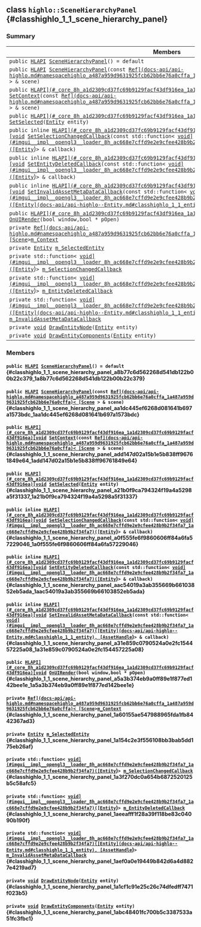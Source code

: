## class `highlo::SceneHierarchyPanel` {#classhighlo_1_1_scene_hierarchy_panel}

### Summary

 Members                        | Descriptions                                
--------------------------------|---------------------------------------------
`public `[`HLAPI`](#_core_8h_a1d2309cd37fc69b9129facf43df916ea_1a1d2309cd37fc69b9129facf43df916ea)` `[`SceneHierarchyPanel`](#classhighlo_1_1_scene_hierarchy_panel_a8b77c6d562268d541db122b00b22c379_1a8b77c6d562268d541db122b00b22c379)`() = default` | 
`public `[`HLAPI`](#_core_8h_a1d2309cd37fc69b9129facf43df916ea_1a1d2309cd37fc69b9129facf43df916ea)` `[`SceneHierarchyPanel`](#classhighlo_1_1_scene_hierarchy_panel_aa1dc445ef6268d081641b697a1573bdc_1aa1dc445ef6268d081641b697a1573bdc)`(const `[`Ref](docs-api/api-highlo.md#namespacehighlo_a487a959d9631925fcb62bb6e76a0cffa_1a487a959d9631925fcb62bb6e76a0cffa)< [Scene`](docs-api/api-highlo--Scene.md#classhighlo_1_1_scene)` > & scene)` | 
`public `[`HLAPI](#_core_8h_a1d2309cd37fc69b9129facf43df916ea_1a1d2309cd37fc69b9129facf43df916ea)[void`](#imgui__impl__opengl3__loader_8h_ac668e7cffd9e2e9cfee428b9b2f34fa7_1ac668e7cffd9e2e9cfee428b9b2f34fa7)` `[`SetContext`](#classhighlo_1_1_scene_hierarchy_panel_add147d02a15b1e5b838ff96761849e64_1add147d02a15b1e5b838ff96761849e64)`(const `[`Ref](docs-api/api-highlo.md#namespacehighlo_a487a959d9631925fcb62bb6e76a0cffa_1a487a959d9631925fcb62bb6e76a0cffa)< [Scene`](docs-api/api-highlo--Scene.md#classhighlo_1_1_scene)` > & scene)` | 
`public `[`HLAPI](#_core_8h_a1d2309cd37fc69b9129facf43df916ea_1a1d2309cd37fc69b9129facf43df916ea)[void`](#imgui__impl__opengl3__loader_8h_ac668e7cffd9e2e9cfee428b9b2f34fa7_1ac668e7cffd9e2e9cfee428b9b2f34fa7)` `[`SetSelected`](#classhighlo_1_1_scene_hierarchy_panel_a21b0f9ca794324f19a4a5298a5f31337_1a21b0f9ca794324f19a4a5298a5f31337)`(`[`Entity`](docs-api/api-highlo--Entity.md#classhighlo_1_1_entity)` entity)` | 
`public inline `[`HLAPI](#_core_8h_a1d2309cd37fc69b9129facf43df916ea_1a1d2309cd37fc69b9129facf43df916ea)[void`](#imgui__impl__opengl3__loader_8h_ac668e7cffd9e2e9cfee428b9b2f34fa7_1ac668e7cffd9e2e9cfee428b9b2f34fa7)` `[`SetSelectionChangedCallback`](#classhighlo_1_1_scene_hierarchy_panel_a0f555fe6f9860606ff84a6fa57229046_1a0f555fe6f9860606ff84a6fa57229046)`(const std::function< `[`void](#imgui__impl__opengl3__loader_8h_ac668e7cffd9e2e9cfee428b9b2f34fa7_1ac668e7cffd9e2e9cfee428b9b2f34fa7)([Entity`](docs-api/api-highlo--Entity.md#classhighlo_1_1_entity))`> & callback)` | 
`public inline `[`HLAPI](#_core_8h_a1d2309cd37fc69b9129facf43df916ea_1a1d2309cd37fc69b9129facf43df916ea)[void`](#imgui__impl__opengl3__loader_8h_ac668e7cffd9e2e9cfee428b9b2f34fa7_1ac668e7cffd9e2e9cfee428b9b2f34fa7)` `[`SetEntityDeletedCallback`](#classhighlo_1_1_scene_hierarchy_panel_aac54019a3ab355669b66103852eb5ada_1aac54019a3ab355669b66103852eb5ada)`(const std::function< `[`void](#imgui__impl__opengl3__loader_8h_ac668e7cffd9e2e9cfee428b9b2f34fa7_1ac668e7cffd9e2e9cfee428b9b2f34fa7)([Entity`](docs-api/api-highlo--Entity.md#classhighlo_1_1_entity))`> & callback)` | 
`public inline `[`HLAPI](#_core_8h_a1d2309cd37fc69b9129facf43df916ea_1a1d2309cd37fc69b9129facf43df916ea)[void`](#imgui__impl__opengl3__loader_8h_ac668e7cffd9e2e9cfee428b9b2f34fa7_1ac668e7cffd9e2e9cfee428b9b2f34fa7)` `[`SetInvalidAssetMetaDataCallback`](#classhighlo_1_1_scene_hierarchy_panel_a31e859c0790524a0e2fc154457225a08_1a31e859c0790524a0e2fc154457225a08)`(const std::function< `[`void](#imgui__impl__opengl3__loader_8h_ac668e7cffd9e2e9cfee428b9b2f34fa7_1ac668e7cffd9e2e9cfee428b9b2f34fa7)([Entity](docs-api/api-highlo--Entity.md#classhighlo_1_1_entity), [AssetHandle`](docs-api/api-highlo.md#namespacehighlo_aba67a82f16d09f36ba19647352617e58_1aba67a82f16d09f36ba19647352617e58))`> & callback)` | 
`public `[`HLAPI](#_core_8h_a1d2309cd37fc69b9129facf43df916ea_1a1d2309cd37fc69b9129facf43df916ea)[void`](#imgui__impl__opengl3__loader_8h_ac668e7cffd9e2e9cfee428b9b2f34fa7_1ac668e7cffd9e2e9cfee428b9b2f34fa7)` `[`OnUIRender`](#classhighlo_1_1_scene_hierarchy_panel_a5a3b374eb9a0ff89e1f877ed142bee1e_1a5a3b374eb9a0ff89e1f877ed142bee1e)`(bool window,bool * pOpen)` | 
`private `[`Ref](docs-api/api-highlo.md#namespacehighlo_a487a959d9631925fcb62bb6e76a0cffa_1a487a959d9631925fcb62bb6e76a0cffa)< [Scene`](docs-api/api-highlo--Scene.md#classhighlo_1_1_scene)` > `[`m_Context`](#classhighlo_1_1_scene_hierarchy_panel_1a60155ae547988965fda1fb8442367ad3) | 
`private `[`Entity`](docs-api/api-highlo--Entity.md#classhighlo_1_1_entity)` `[`m_SelectedEntity`](#classhighlo_1_1_scene_hierarchy_panel_1a154c2e3f556108bb3bab5dd175eb26af) | 
`private std::function< `[`void](#imgui__impl__opengl3__loader_8h_ac668e7cffd9e2e9cfee428b9b2f34fa7_1ac668e7cffd9e2e9cfee428b9b2f34fa7)([Entity`](docs-api/api-highlo--Entity.md#classhighlo_1_1_entity))`> `[`m_SelectionChangedCallback`](#classhighlo_1_1_scene_hierarchy_panel_1a3f270dc0a654b6872520125b5c58afc5) | 
`private std::function< `[`void](#imgui__impl__opengl3__loader_8h_ac668e7cffd9e2e9cfee428b9b2f34fa7_1ac668e7cffd9e2e9cfee428b9b2f34fa7)([Entity`](docs-api/api-highlo--Entity.md#classhighlo_1_1_entity))`> `[`m_EntityDeletedCallback`](#classhighlo_1_1_scene_hierarchy_panel_1aeeafff1f28a39f118be83c04090b190f) | 
`private std::function< `[`void](#imgui__impl__opengl3__loader_8h_ac668e7cffd9e2e9cfee428b9b2f34fa7_1ac668e7cffd9e2e9cfee428b9b2f34fa7)([Entity](docs-api/api-highlo--Entity.md#classhighlo_1_1_entity), [AssetHandle`](docs-api/api-highlo.md#namespacehighlo_aba67a82f16d09f36ba19647352617e58_1aba67a82f16d09f36ba19647352617e58))`> `[`m_InvalidAssetMetaDataCallback`](#classhighlo_1_1_scene_hierarchy_panel_1aef0a0e19449b842d6a4d8827e4219ad7) | 
`private `[`void`](#imgui__impl__opengl3__loader_8h_ac668e7cffd9e2e9cfee428b9b2f34fa7_1ac668e7cffd9e2e9cfee428b9b2f34fa7)` `[`DrawEntityNode`](#classhighlo_1_1_scene_hierarchy_panel_1a1cf1c91e25c26c74dfedff7471f023b5)`(`[`Entity`](docs-api/api-highlo--Entity.md#classhighlo_1_1_entity)` entity)` | 
`private `[`void`](#imgui__impl__opengl3__loader_8h_ac668e7cffd9e2e9cfee428b9b2f34fa7_1ac668e7cffd9e2e9cfee428b9b2f34fa7)` `[`DrawEntityComponents`](#classhighlo_1_1_scene_hierarchy_panel_1abc48401fc700b5c3387533a51fc3fbc1)`(`[`Entity`](docs-api/api-highlo--Entity.md#classhighlo_1_1_entity)` entity)` | 

### Members

#### `public `[`HLAPI`](#_core_8h_a1d2309cd37fc69b9129facf43df916ea_1a1d2309cd37fc69b9129facf43df916ea)` `[`SceneHierarchyPanel`](#classhighlo_1_1_scene_hierarchy_panel_a8b77c6d562268d541db122b00b22c379_1a8b77c6d562268d541db122b00b22c379)`() = default` {#classhighlo_1_1_scene_hierarchy_panel_a8b77c6d562268d541db122b00b22c379_1a8b77c6d562268d541db122b00b22c379}

#### `public `[`HLAPI`](#_core_8h_a1d2309cd37fc69b9129facf43df916ea_1a1d2309cd37fc69b9129facf43df916ea)` `[`SceneHierarchyPanel`](#classhighlo_1_1_scene_hierarchy_panel_aa1dc445ef6268d081641b697a1573bdc_1aa1dc445ef6268d081641b697a1573bdc)`(const `[`Ref](docs-api/api-highlo.md#namespacehighlo_a487a959d9631925fcb62bb6e76a0cffa_1a487a959d9631925fcb62bb6e76a0cffa)< [Scene`](docs-api/api-highlo--Scene.md#classhighlo_1_1_scene)` > & scene)` {#classhighlo_1_1_scene_hierarchy_panel_aa1dc445ef6268d081641b697a1573bdc_1aa1dc445ef6268d081641b697a1573bdc}

#### `public `[`HLAPI](#_core_8h_a1d2309cd37fc69b9129facf43df916ea_1a1d2309cd37fc69b9129facf43df916ea)[void`](#imgui__impl__opengl3__loader_8h_ac668e7cffd9e2e9cfee428b9b2f34fa7_1ac668e7cffd9e2e9cfee428b9b2f34fa7)` `[`SetContext`](#classhighlo_1_1_scene_hierarchy_panel_add147d02a15b1e5b838ff96761849e64_1add147d02a15b1e5b838ff96761849e64)`(const `[`Ref](docs-api/api-highlo.md#namespacehighlo_a487a959d9631925fcb62bb6e76a0cffa_1a487a959d9631925fcb62bb6e76a0cffa)< [Scene`](docs-api/api-highlo--Scene.md#classhighlo_1_1_scene)` > & scene)` {#classhighlo_1_1_scene_hierarchy_panel_add147d02a15b1e5b838ff96761849e64_1add147d02a15b1e5b838ff96761849e64}

#### `public `[`HLAPI](#_core_8h_a1d2309cd37fc69b9129facf43df916ea_1a1d2309cd37fc69b9129facf43df916ea)[void`](#imgui__impl__opengl3__loader_8h_ac668e7cffd9e2e9cfee428b9b2f34fa7_1ac668e7cffd9e2e9cfee428b9b2f34fa7)` `[`SetSelected`](#classhighlo_1_1_scene_hierarchy_panel_a21b0f9ca794324f19a4a5298a5f31337_1a21b0f9ca794324f19a4a5298a5f31337)`(`[`Entity`](docs-api/api-highlo--Entity.md#classhighlo_1_1_entity)` entity)` {#classhighlo_1_1_scene_hierarchy_panel_a21b0f9ca794324f19a4a5298a5f31337_1a21b0f9ca794324f19a4a5298a5f31337}

#### `public inline `[`HLAPI](#_core_8h_a1d2309cd37fc69b9129facf43df916ea_1a1d2309cd37fc69b9129facf43df916ea)[void`](#imgui__impl__opengl3__loader_8h_ac668e7cffd9e2e9cfee428b9b2f34fa7_1ac668e7cffd9e2e9cfee428b9b2f34fa7)` `[`SetSelectionChangedCallback`](#classhighlo_1_1_scene_hierarchy_panel_a0f555fe6f9860606ff84a6fa57229046_1a0f555fe6f9860606ff84a6fa57229046)`(const std::function< `[`void](#imgui__impl__opengl3__loader_8h_ac668e7cffd9e2e9cfee428b9b2f34fa7_1ac668e7cffd9e2e9cfee428b9b2f34fa7)([Entity`](docs-api/api-highlo--Entity.md#classhighlo_1_1_entity))`> & callback)` {#classhighlo_1_1_scene_hierarchy_panel_a0f555fe6f9860606ff84a6fa57229046_1a0f555fe6f9860606ff84a6fa57229046}

#### `public inline `[`HLAPI](#_core_8h_a1d2309cd37fc69b9129facf43df916ea_1a1d2309cd37fc69b9129facf43df916ea)[void`](#imgui__impl__opengl3__loader_8h_ac668e7cffd9e2e9cfee428b9b2f34fa7_1ac668e7cffd9e2e9cfee428b9b2f34fa7)` `[`SetEntityDeletedCallback`](#classhighlo_1_1_scene_hierarchy_panel_aac54019a3ab355669b66103852eb5ada_1aac54019a3ab355669b66103852eb5ada)`(const std::function< `[`void](#imgui__impl__opengl3__loader_8h_ac668e7cffd9e2e9cfee428b9b2f34fa7_1ac668e7cffd9e2e9cfee428b9b2f34fa7)([Entity`](docs-api/api-highlo--Entity.md#classhighlo_1_1_entity))`> & callback)` {#classhighlo_1_1_scene_hierarchy_panel_aac54019a3ab355669b66103852eb5ada_1aac54019a3ab355669b66103852eb5ada}

#### `public inline `[`HLAPI](#_core_8h_a1d2309cd37fc69b9129facf43df916ea_1a1d2309cd37fc69b9129facf43df916ea)[void`](#imgui__impl__opengl3__loader_8h_ac668e7cffd9e2e9cfee428b9b2f34fa7_1ac668e7cffd9e2e9cfee428b9b2f34fa7)` `[`SetInvalidAssetMetaDataCallback`](#classhighlo_1_1_scene_hierarchy_panel_a31e859c0790524a0e2fc154457225a08_1a31e859c0790524a0e2fc154457225a08)`(const std::function< `[`void](#imgui__impl__opengl3__loader_8h_ac668e7cffd9e2e9cfee428b9b2f34fa7_1ac668e7cffd9e2e9cfee428b9b2f34fa7)([Entity](docs-api/api-highlo--Entity.md#classhighlo_1_1_entity), [AssetHandle`](docs-api/api-highlo.md#namespacehighlo_aba67a82f16d09f36ba19647352617e58_1aba67a82f16d09f36ba19647352617e58))`> & callback)` {#classhighlo_1_1_scene_hierarchy_panel_a31e859c0790524a0e2fc154457225a08_1a31e859c0790524a0e2fc154457225a08}

#### `public `[`HLAPI](#_core_8h_a1d2309cd37fc69b9129facf43df916ea_1a1d2309cd37fc69b9129facf43df916ea)[void`](#imgui__impl__opengl3__loader_8h_ac668e7cffd9e2e9cfee428b9b2f34fa7_1ac668e7cffd9e2e9cfee428b9b2f34fa7)` `[`OnUIRender`](#classhighlo_1_1_scene_hierarchy_panel_a5a3b374eb9a0ff89e1f877ed142bee1e_1a5a3b374eb9a0ff89e1f877ed142bee1e)`(bool window,bool * pOpen)` {#classhighlo_1_1_scene_hierarchy_panel_a5a3b374eb9a0ff89e1f877ed142bee1e_1a5a3b374eb9a0ff89e1f877ed142bee1e}

#### `private `[`Ref](docs-api/api-highlo.md#namespacehighlo_a487a959d9631925fcb62bb6e76a0cffa_1a487a959d9631925fcb62bb6e76a0cffa)< [Scene`](docs-api/api-highlo--Scene.md#classhighlo_1_1_scene)` > `[`m_Context`](#classhighlo_1_1_scene_hierarchy_panel_1a60155ae547988965fda1fb8442367ad3) {#classhighlo_1_1_scene_hierarchy_panel_1a60155ae547988965fda1fb8442367ad3}

#### `private `[`Entity`](docs-api/api-highlo--Entity.md#classhighlo_1_1_entity)` `[`m_SelectedEntity`](#classhighlo_1_1_scene_hierarchy_panel_1a154c2e3f556108bb3bab5dd175eb26af) {#classhighlo_1_1_scene_hierarchy_panel_1a154c2e3f556108bb3bab5dd175eb26af}

#### `private std::function< `[`void](#imgui__impl__opengl3__loader_8h_ac668e7cffd9e2e9cfee428b9b2f34fa7_1ac668e7cffd9e2e9cfee428b9b2f34fa7)([Entity`](docs-api/api-highlo--Entity.md#classhighlo_1_1_entity))`> `[`m_SelectionChangedCallback`](#classhighlo_1_1_scene_hierarchy_panel_1a3f270dc0a654b6872520125b5c58afc5) {#classhighlo_1_1_scene_hierarchy_panel_1a3f270dc0a654b6872520125b5c58afc5}

#### `private std::function< `[`void](#imgui__impl__opengl3__loader_8h_ac668e7cffd9e2e9cfee428b9b2f34fa7_1ac668e7cffd9e2e9cfee428b9b2f34fa7)([Entity`](docs-api/api-highlo--Entity.md#classhighlo_1_1_entity))`> `[`m_EntityDeletedCallback`](#classhighlo_1_1_scene_hierarchy_panel_1aeeafff1f28a39f118be83c04090b190f) {#classhighlo_1_1_scene_hierarchy_panel_1aeeafff1f28a39f118be83c04090b190f}

#### `private std::function< `[`void](#imgui__impl__opengl3__loader_8h_ac668e7cffd9e2e9cfee428b9b2f34fa7_1ac668e7cffd9e2e9cfee428b9b2f34fa7)([Entity](docs-api/api-highlo--Entity.md#classhighlo_1_1_entity), [AssetHandle`](docs-api/api-highlo.md#namespacehighlo_aba67a82f16d09f36ba19647352617e58_1aba67a82f16d09f36ba19647352617e58))`> `[`m_InvalidAssetMetaDataCallback`](#classhighlo_1_1_scene_hierarchy_panel_1aef0a0e19449b842d6a4d8827e4219ad7) {#classhighlo_1_1_scene_hierarchy_panel_1aef0a0e19449b842d6a4d8827e4219ad7}

#### `private `[`void`](#imgui__impl__opengl3__loader_8h_ac668e7cffd9e2e9cfee428b9b2f34fa7_1ac668e7cffd9e2e9cfee428b9b2f34fa7)` `[`DrawEntityNode`](#classhighlo_1_1_scene_hierarchy_panel_1a1cf1c91e25c26c74dfedff7471f023b5)`(`[`Entity`](docs-api/api-highlo--Entity.md#classhighlo_1_1_entity)` entity)` {#classhighlo_1_1_scene_hierarchy_panel_1a1cf1c91e25c26c74dfedff7471f023b5}

#### `private `[`void`](#imgui__impl__opengl3__loader_8h_ac668e7cffd9e2e9cfee428b9b2f34fa7_1ac668e7cffd9e2e9cfee428b9b2f34fa7)` `[`DrawEntityComponents`](#classhighlo_1_1_scene_hierarchy_panel_1abc48401fc700b5c3387533a51fc3fbc1)`(`[`Entity`](docs-api/api-highlo--Entity.md#classhighlo_1_1_entity)` entity)` {#classhighlo_1_1_scene_hierarchy_panel_1abc48401fc700b5c3387533a51fc3fbc1}

